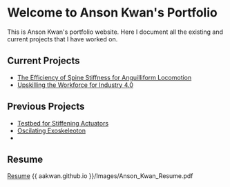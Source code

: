 # Welcome to Anson Kwan's Portfolio

This is Anson Kwan's portfolio website. Here I document all the existing and current projects that I have worked on.

## Current Projects

* [The Efficiency of Spine Stiffness for Anguilliform Locomotion](/Spines)
* [Upskilling the Workforce for Industry 4.0](/Training_Station)

## Previous Projects

* [Testbed for Stiffening Actuators](/Kaiteki)
* [Oscilating Exoskeleoton](/Exo)
* [](/background)

## Resume

<a href="aakwan.github.io/Images/Anson_Kwan_Resume.pdf" target="_blank">Resume</a>
{{ aakwan.github.io }}/Images/Anson_Kwan_Resume.pdf
